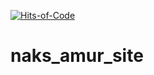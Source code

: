 [![Hits-of-Code](https://hitsofcode.com/github/testpass1982/template_django_site)](https://hitsofcode.com/view/github/testpass1982/template_django_site)

# naks_amur_site
